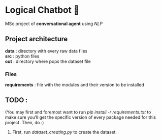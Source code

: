 # Logical Chatbot 💬
MSc project of **conversational agent** using *NLP*

## Project architecture
**data** : directory with every raw data files </br>
**src** : python files </br>
**out** : directory where pops the dataset file
### Files
**requirements** : file with the modules and their version to be installed

## TODO :
(You may first and foremost want to run *pip install -r requirements.txt* to make sure you'll get the specific version of every package needed for this project. Then, do :)
1. First, run *dataset_creating.py* to create the dataset.
